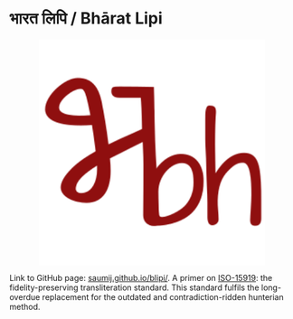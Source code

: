 # भारत लिपि / Bhārat Lipi

<div align="center">
<img src="https://github.com/saumiJ/blipi/blob/main/styles/images/blipi-logo.svg" width="400" align="center">
</div>

Link to GitHub page: [saumij.github.io/blipi/](https://saumij.github.io/blipi/). A primer on [ISO-15919](https://en.wikipedia.org/wiki/ISO_15919): the fidelity-preserving transliteration standard. This standard fulfils the long-overdue replacement for the outdated and contradiction-ridden hunterian method.
